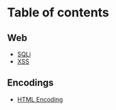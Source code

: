 # Table of contents

## Web
* [SQLi](Web/SQLi.md)
* [XSS](Web/XSS.md)
## Encodings
* [HTML Encoding](Web/Encodings/HTML.md) 